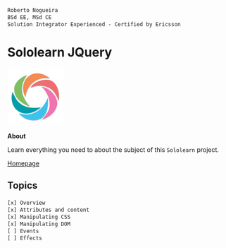 ```
Roberto Nogueira  
BSd EE, MSd CE
Solution Integrator Experienced - Certified by Ericsson
```
# Sololearn JQuery

![sololearn image](images/sololearn.png)

**About**

Learn everything you need to about the subject of this `Sololearn` project.

[Homepage](https://www.sololearn.com/Play/jQuery/)

## Topics
```
[x] Overview
[x] Attributes and content
[x] Manipulating CSS
[x] Manipulating DOM
[ ] Events
[ ] Effects
```
